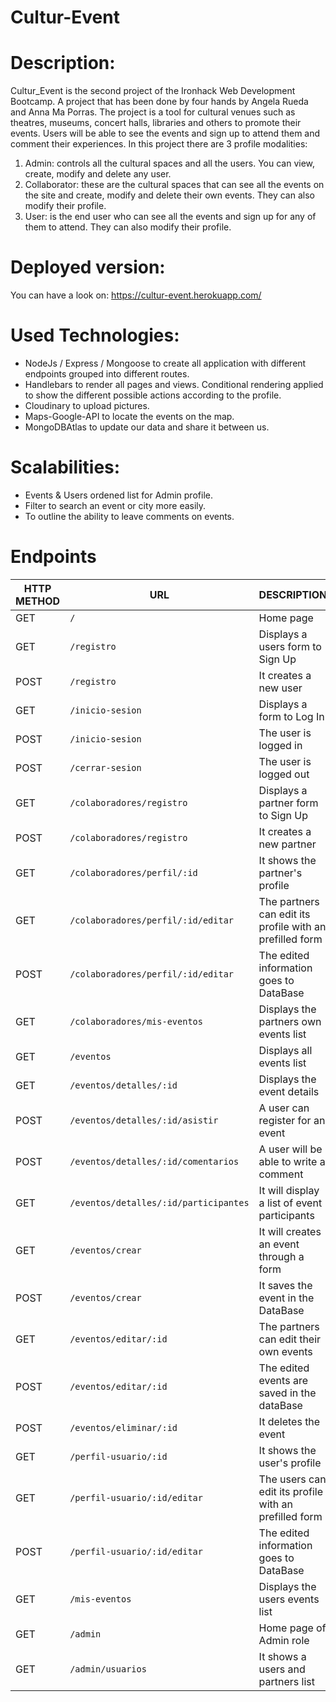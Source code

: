 # Cultur-Event

# Description:
Cultur_Event is the second project of the Ironhack Web Development Bootcamp. A project that has been done by four hands by Angela Rueda and Anna Ma Porras. 
The project is a tool for cultural venues such as theatres, museums, concert halls, libraries and others to promote their events. 
Users will be able to see the events and sign up to attend them and comment their experiences.
In this project there are 3 profile modalities:
1. Admin: controls all the cultural spaces and all the users. You can view, create, modify and delete any user.
2. Collaborator: these are the cultural spaces that can see all the events on the site and create, modify and delete their own events. They can also modify their profile.
3. User: is the end user who can see all the events and sign up for any of them to attend. They can also modify their profile.

# Deployed version:
You can have a look on: https://cultur-event.herokuapp.com/

# Used Technologies:
- NodeJs / Express / Mongoose to create all application with different endpoints grouped into different routes.
- Handlebars to render all pages and views. Conditional rendering applied to show the different possible actions according to the profile.
- Cloudinary to upload pictures.
- Maps-Google-API to locate the events on the map.
- MongoDBAtlas to update our data and share it between us.

# Scalabilities:
- Events  & Users ordened list for Admin profile. 
- Filter to search an event or city more easily.
- To outline the ability to leave comments on events.


# Endpoints

| HTTP METHOD	| URL    	| DESCRIPTION                                    	| PROTECTED 	|
|-------------	|---------------	|------------------------------------------------	|---------	|
| GET         	| `/`             	| Home page          	| |
| GET         	| `/registro`    	| Displays a users form to Sign Up 	| |
| POST         	| `/registro`    	| It creates a new user 	| |
| GET         	| `/inicio-sesion` 	| Displays a form to Log In	| |
| POST         	| `/inicio-sesion` 	| The user is logged in 	| |
| POST         	| `/cerrar-sesion` 	| The user is logged out	|  |
| GET         	| `/colaboradores/registro`    	| Displays a partner form to Sign Up 	| X|
| POST         	| `/colaboradores/registro`    	| It creates a new partner 	|X |
| GET         	| `/colaboradores/perfil/:id`             	| It shows the partner's profile          	| X|
| GET         	| `/colaboradores/perfil/:id/editar`             	| The partners can edit its profile with an prefilled form        	|X |
| POST         	| `/colaboradores/perfil/:id/editar`             	| The edited information goes to DataBase         	| X|
| GET         	| `/colaboradores/mis-eventos`             	| Displays the partners own events list         	|X |
| GET         	| `/eventos`             	| Displays all events list         	| |
| GET         	| `/eventos/detalles/:id`    	| Displays the event details 	| |
| POST        	| `/eventos/detalles/:id/asistir` 	| A user can register for an event 	|X |
| POST         	| `/eventos/detalles/:id/comentarios` 	| A user will be able to write a comment 	|X |
| GET         	| `/eventos/detalles/:id/participantes`    	| It will display a list of event participants	| X|
| GET         	| `/eventos/crear`    	| It will creates an event through a form	| X|
| POST         	| `/eventos/crear`    	| It saves the event in the DataBase	|X |
| GET         	| `/eventos/editar/:id` 	| The partners can edit their own events   	|X |
| POST         	| `/eventos/editar/:id` 	| The edited events are saved in the dataBase 	|X |
| POST         	| `/eventos/eliminar/:id` 	| It deletes the event	|X |
| GET         	| `/perfil-usuario/:id`             	| It shows the user's profile         	|X |
| GET         	| `/perfil-usuario/:id/editar`             	| The users can edit its profile with an prefilled form           	|X |
| POST         	| `/perfil-usuario/:id/editar`             	| The edited information goes to DataBase            	|X |
| GET         	| `/mis-eventos`    	|Displays the users events list      	|X |
| GET       	| `/admin` 	|Home page of Admin role 	| X|
| GET        	| `/admin/usuarios` 	| It shows a users and partners list 	|X |

